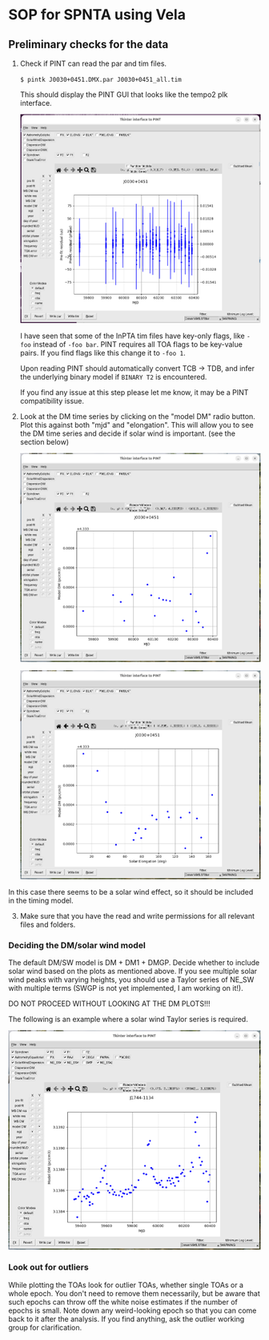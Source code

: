 # SOP for SPNTA using Vela

## Preliminary checks for the data

1. Check if PINT can read the par and tim files.
    
    `$ pintk J0030+0451.DMX.par J0030+0451_all.tim`

   This should display the PINT GUI that looks like the tempo2 plk interface.

   ![pintk-1](pintk-1.png)

   I have seen that some of the InPTA tim files have key-only flags, like `-foo` instead of `-foo bar`. PINT requires all TOA flags to be key-value pairs. If you find flags like this change it to `-foo 1`.

   Upon reading PINT should automatically convert TCB -> TDB, and infer the underlying binary model if `BINARY T2` is encountered.

   If you find any issue at this step please let me know, it may be a PINT compatibility issue.

2. Look at the DM time series by clicking on the "model DM" radio button. Plot this against both "mjd" and "elongation". This will allow you to see the DM time series and decide if solar wind is important. (see the section below)
    
    ![pintk-2](pintk-2.png)

    ![pintk-3](pintk-3.png)

In this case there seems to be a solar wind effect, so it should be included in the timing model.

3. Make sure that you have the read and write permissions for all relevant files and folders.

### Deciding the DM/solar wind model

The default DM/SW model is DM + DM1 + DMGP. Decide whether to include solar wind based on the plots as mentioned above. If you see multiple solar wind peaks with varying heights, you should use a Taylor series of NE_SW with multiple terms (SWGP is not yet implemented, I am working on it!).

DO NOT PROCEED WITHOUT LOOKING AT THE DM PLOTS!!!

The following is an example where a solar wind Taylor series is required.

![pintk-4](pintk-4.png)

### Look out for outliers

While plotting the TOAs look for outlier TOAs, whether single TOAs or a whole epoch. You don't need to remove them necessarily, but be aware that such epochs can throw off the white noise estimates if the number of epochs is small. Note down any weird-looking epoch so that you can come back to it after the analysis. If you find anything, ask the outlier working group for clarification.


